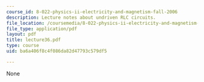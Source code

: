 ```yaml
---
course_id: 8-022-physics-ii-electricity-and-magnetism-fall-2006
description: Lecture notes about undriven RLC circuits.
file_location: /coursemedia/8-022-physics-ii-electricity-and-magnetism-fall-2006/ba6a406f8c4f086da82d47793c579df5_lecture36.pdf
file_type: application/pdf
layout: pdf
title: lecture36.pdf
type: course
uid: ba6a406f8c4f086da82d47793c579df5

---
```

None
